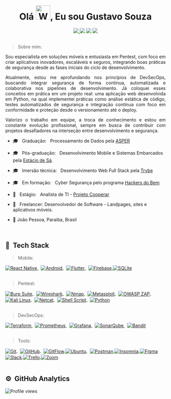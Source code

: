 <h1 align="center">Olá  <img src="https://raw.githubusercontent.com/nixin72/nixin72/master/wave.gif" 
         alt="Waving hand animated gif"
         height="45"
         width="45" />, Eu sou Gustavo Souza</h1>

<div align="center">
  <a href="https://www.linkedin.com/in/gustavosouza-jp/" target="_blank">
  <img src="https://img.shields.io/badge/-LinkedIn-%230077B5?style=for-the-badge&logo=linkedin&logoColor=white" target="_blank">
</a>
<a href="mailto:gustavogss.dev@gmail.com" target="_blank"><img src="https://img.shields.io/badge/Gmail-D14836?style=for-the-badge&logo=gmail&logoColor=white"></a>
<a href="https://api.whatsapp.com/send?phone=5583998015475" target="_blank"><img src="https://img.shields.io/badge/WhatsApp-25D366?style=for-the-badge&logo=whatsapp&logoColor=white"></a>
<a href="https://t.me/gustavosouzajp" target="_blank"><img src="https://img.shields.io/badge/Telegram-2CA5E0?style=for-the-badge&logo=telegram&logoColor=white"></a>
</div>
<br />
<div align="justify">
    
 >   Sobre mim: 
  
<p>Sou especialista em soluções móveis e entusiasta em Pentest, com foco em criar aplicativos inovadores, escaláveis e seguros, integrando boas práticas de segurança desde as fases iniciais do ciclo de desenvolvimento.</p> <p>Atualmente, estou me aprofundando nos princípios de DevSecOps, buscando integrar segurança de forma contínua, automatizada e colaborativa nos pipelines de desenvolvimento. Já coloquei esses conceitos em prática em um projeto real: uma aplicação web desenvolvida em Python, na qual implementei práticas como análise estática de código, testes automatizados de segurança e integração contínua com foco em conformidade e proteção desde o versionamento até o deploy.</p> <p>Valorizo o trabalho em equipe, a troca de conhecimento e estou em constante evolução profissional, sempre em busca de contribuir com projetos desafiadores na interseção entre desenvolvimento e segurança.</p>
          
</div>

 
  -   :mortar_board: &nbsp; Graduação:  &nbsp; Processamento de Dados pela [ASPER](https://www.asper.edu.br/)
  -   :mortar_board:  &nbsp; Pós-graduação:  &nbsp; Desenvolvimento Mobile e Sistemas Embarcados pela [Estácio de Sá](https://estacio.br/). 
  -   :mortar_board:  &nbsp; Imersão técnica:  &nbsp; Desenvolvimento Web Full Stack pela [Trybe](https://www.betrybe.com/)
  -   :mortar_board: &nbsp; Em formação:  &nbsp; Cyber Segurança pelo programa [Hackers do Bem](https://conteudo.hackersdobem.org.br/)
  -   :handbag:  &nbsp; Estágio: &nbsp;  Analista de TI - [Projeto Cooperar](https://cooperar.pb.gov.br/)
  -   :handbag:  &nbsp; Freelancer: Desenvolvedor de Software - Landpages, sites e aplicativos móveis.
  
  -   :round_pushpin: João Pessoa, Paraiba, Brasil  



<br />

## :robot: &nbsp;Tech Stack 

> Mobile:
<a href="https://reactnative.dev/docs/getting-started" target="_blank">
  <img align="center" src="https://img.shields.io/badge/-React%20Native-414141?style=flat&logo=react" alt="React Native"/>
</a>&nbsp;
<a href="https://developer.android.com/docs" target="_blank">
  <img align="center" src="https://img.shields.io/badge/-Android-414141?style=flat&logo=android" alt="Android"/>
</a>&nbsp;
<a href="https://docs.flutter.dev/" target="_blank">
  <img align="center" src="https://img.shields.io/badge/-Flutter-414141?style=flat&logo=flutter" alt="Flutter"/>
</a>&nbsp;
<a href="https://firebase.google.com/docs" target="_blank">
  <img align="center" src="https://img.shields.io/badge/-Firebase-414141?style=flat&logo=firebase" alt="Firebase"/>
</a>
<a href="https://www.sqlite.org/docs.html" target="_blank">
  <img align="center" src="https://img.shields.io/badge/-SQLite-414141?style=flat&logo=sqlite&logoColor=white" alt="SQLite"/>
</a><br/>&nbsp;

> Pentest:
<a href="https://portswigger.net/burp" target="_blank">
  <img align="center" src="https://img.shields.io/badge/-Burp%20Suite-414141?style=flat&logo=burpsuite&logoColor=orange" alt="Burp Suite"/>
</a>&nbsp;
<a href="https://www.wireshark.org/docs/" target="_blank">
  <img align="center" src="https://img.shields.io/badge/-Wireshark-414141?style=flat&logo=wireshark" alt="Wireshark"/>
</a>&nbsp;
<a href="https://nmap.org/book/man.html" target="_blank">
  <img align="center" src="https://img.shields.io/badge/-Nmap-414141?style=flat&logo=nmap" alt="Nmap"/>
</a>&nbsp;
<a href="https://docs.rapid7.com/metasploit/" target="_blank">
  <img align="center" src="https://img.shields.io/badge/-Metasploit-414141?style=flat&logo=metasploit" alt="Metasploit"/>
</a>&nbsp;
<a href="https://www.zaproxy.org/docs/" target="_blank">
  <img align="center" src="https://img.shields.io/badge/-OWASP%20ZAP-414141?style=flat&logo=OWASP" alt="OWASP ZAP"/>
</a>&nbsp;
<a href="https://www.kali.org/docs/" target="_blank">
  <img align="center" src="https://img.shields.io/badge/-Kali%20Linux-414141?style=flat&logo=kalilinux" alt="Kali Linux"/>
</a>&nbsp;
<a href="https://man7.org/linux/man-pages/man1/nc.1.html" target="_blank">
  <img align="center" src="https://img.shields.io/badge/-Netcat-414141?style=flat&logo=gnu-bash" alt="Netcat"/>
</a>&nbsp;
<a href="https://www.gnu.org/software/bash/manual/bash.html" target="_blank">
  <img align="center" src="https://img.shields.io/badge/-Shell%20Script-414141?style=flat&logo=gnu-bash" alt="Shell Script"/>
</a>&nbsp;
<a href="https://www.python.org/doc/" target="_blank">
  <img align="center" src="https://img.shields.io/badge/-Python-414141?style=flat&logo=python" alt="Python"/>
</a><br/>&nbsp;

> DevSecOps:
<a href="https://developer.hashicorp.com/terraform/docs" target="_blank">
  <img align="center" src="https://img.shields.io/badge/-Terraform-414141?style=flat&logo=terraform" alt="Terraform"/>
</a>&nbsp;
<a href="https://prometheus.io/docs/introduction/overview/" target="_blank">
  <img align="center" src="https://img.shields.io/badge/-Prometheus-414141?style=flat&logo=prometheus" alt="Prometheus"/>
</a>&nbsp;
<a href="https://grafana.com/docs/" target="_blank">
  <img align="center" src="https://img.shields.io/badge/-Grafana-414141?style=flat&logo=grafana" alt="Grafana"/>
</a>&nbsp;
<a href="https://sonarqube.org/" target="_blank">
  <img align="center" src="https://img.shields.io/badge/-SonarQube-414141?style=flat&logo=sonarqube" alt="SonarQube"/>
</a>&nbsp;
<a href="https://bandit.readthedocs.io/en/latest/" target="_blank">
  <img align="center" src="https://img.shields.io/badge/-Bandit-414141?style=flat&logo=python" alt="Bandit"/>
</a><br />&nbsp;


> Tools:

<a href="https://git-scm.com/" target="_blank">
  <img align="center" src="https://img.shields.io/badge/-Git-414141?style=flat&logo=git" alt="Git"/>
</a>&nbsp;
<a href="https://github.com/" target="_blank">
  <img align="center" src="https://img.shields.io/badge/-GitHub-414141?style=flat&logo=github" alt="GitHub"/>
</a>&nbsp;
<a href="https://www.atlassian.com/git/tutorials/comparing-workflows/gitflow-workflow" target="_blank">
  <img align="center" src="https://img.shields.io/badge/-GitFlow-414141?style=flat&logo=gitflow" alt="GitFlow"/>
</a>
<a href="https://ubuntu.com" target="_blank">
  <img align="center" src="https://img.shields.io/badge/-Ubuntu-414141?style=flat&logo=ubuntu" alt="Ubuntu"/>
</a>&nbsp;
<a href="https://www.postman.com/" target="_blank">
  <img align="center" src="https://img.shields.io/badge/-Postman-414141?style=flat&logo=postman" alt="Postman"/>
</a>
<a href="https://insomnia.rest/" target="_blank">
  <img align="center" src="https://img.shields.io/badge/-Insomnia-414141?style=flat&logo=insomnia" alt="Insomnia"/>
</a>
<a href="https://www.figma.com/" target="_blank">
  <img align="center" src="https://img.shields.io/badge/-Figma-414141?style=flat&logo=figma" alt="Figma"/>
</a>
<a href="https://slack.com" target="_blank">
  <img align="center" src="https://img.shields.io/badge/-Slack-414141?style=flat&logo=slack" alt="Slack"/>
</a>
<a href="https://trello.com/" target="_blank">
  <img align="center" src="https://img.shields.io/badge/-Trello-414141?style=flat&logo=trello" alt="Trello"/>
</a>
<a href="https://zoom.us/" target="_blank">
  <img align="center" src="https://img.shields.io/badge/-Zoom-414141?style=flat&logo=zoom" alt="Zoom"/>
</a>
<br><br>

         
## ⚙️ &nbsp;GitHub Analytics
         
 <div align="left">
<p align="left"> <img src="https://komarev.com/ghpvc/?username=gustavomob&color=yellow" alt="Profile views" /> </p>
<!-- <img height="180em" src="https://github-readme-stats.vercel.app/api?username=gustavogss&show_icons=true&theme=radical" /> -->
 </div>
 

                                                                                                






